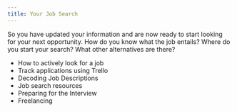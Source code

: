 ```yaml
---
title: Your Job Search
---
```


So you have updated your information and are now ready to start looking for your
next opportunity. How do you know what the job entails? Where do you start your
search? What other alternatives are there?

- How to actively look for a job
- Track applications using Trello
- Decoding Job Descriptions
- Job search resources
- Preparing for the Interview
- Freelancing
